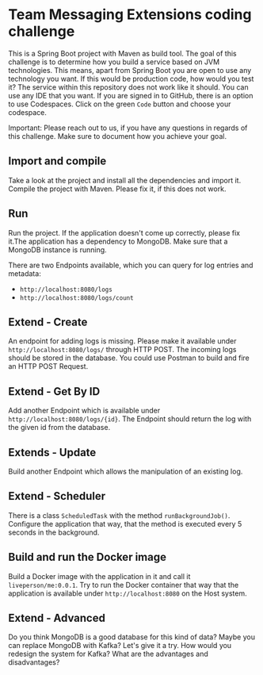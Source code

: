 # Team Messaging Extensions coding challenge

This is a Spring Boot project with Maven as build tool. The goal of this challenge is to determine how you build a service based on JVM technologies.
This means, apart from Spring Boot you are open to use any technology you want. If this would be production code, how would you test it? The service within this repository does not work like it should. You can use any IDE that you want. If you are signed in to GitHub, there is an option to use Codespaces. Click on the green `Code` button and choose your codespace.

Important: Please reach out to us, if you have any questions in regards of this challenge. Make sure to document how you achieve your goal.

## Import and compile
Take a look at the project and install all the dependencies and import it. Compile the project with Maven. Please fix it, if this does not work. 

## Run 

Run the project. If the application doesn't come up correctly, please fix it.The application has a dependency to MongoDB. Make sure that a MongoDB instance is running. 

There are two Endpoints available, which you can query for log entries and metadata: 

 - `http://localhost:8080/logs`
 - `http://localhost:8080/logs/count`

## Extend - Create 

An endpoint for adding logs is missing. Please make it available under `http://localhost:8080/logs/` through HTTP POST. The incoming logs should be stored in the database. You could use Postman to build and fire an HTTP POST Request. 

## Extend - Get By ID

Add another Endpoint which is available under `http://localhost:8080/logs/{id}`. 
The Endpoint should return the log  with the given id from the database. 

## Extends - Update

Build another Endpoint which allows the manipulation of an existing log. 

## Extend - Scheduler

There is a class `ScheduledTask` with the method `runBackgroundJob()`. 
Configure the application that way, that the method is executed every 5 seconds in the background. 

## Build and run  the Docker image

Build a Docker image with the application in it and call it `liveperson/me:0.0.1`. Try to run the Docker container that way that the application is available under `http://localhost:8080` on the Host system.

## Extend - Advanced

Do you think MongoDB is a good database for this kind of data? Maybe you can replace MongoDB with Kafka? Let's give it a try. How would you redesign the system for Kafka? What are the advantages and disadvantages?
